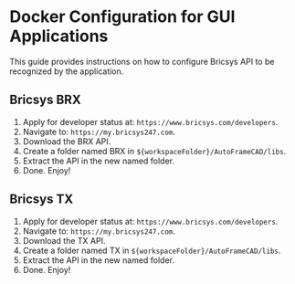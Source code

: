 # Docker Configuration for GUI Applications

This guide provides instructions on how to configure Bricsys API to be recognized by the application.

## Bricsys BRX

1. Apply for developer status at: `https://www.bricsys.com/developers`.
2. Navigate to: `https://my.bricsys247.com`.
3. Download the BRX API.
4. Create a folder named BRX in `${workspaceFolder}/AutoFrameCAD/libs`.
5. Extract the API in the new named folder.
6. Done. Enjoy!

## Bricsys TX

1. Apply for developer status at: `https://www.bricsys.com/developers`.
2. Navigate to: `https://my.bricsys247.com`.
3. Download the TX API.
4. Create a folder named TX in `${workspaceFolder}/AutoFrameCAD/libs`.
5. Extract the API in the new named folder.
6. Done. Enjoy!
